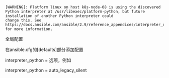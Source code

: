 ```
[WARNING]: Platform linux on host k8s-node-08 is using the discovered Python interpreter at /usr/libexec/platform-python, but future installation of another Python interpreter could
change this. See https://docs.ansible.com/ansible/2.9/reference_appendices/interpreter_discovery.html for more information.
```



全局配置

在ansible.cfg的[defaults]部分添加配置

interpreter_python = 选项，例如

interpreter_python = auto_legacy_silent